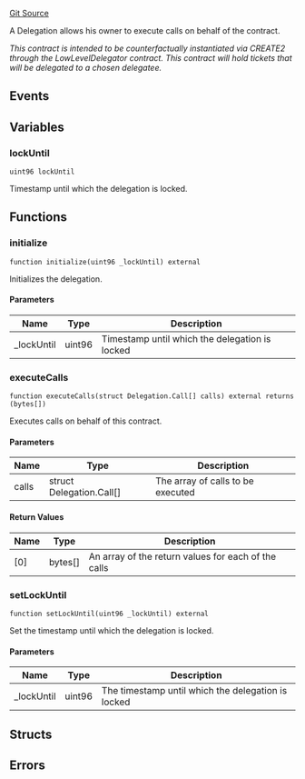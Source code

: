 [Git Source](https://github.com/GenerationSoftware/pt-v5-twab-delegator/blob/1e3f84133b9398e6986915c4d5841523e1b7b790/src/Delegation.sol)



A Delegation allows his owner to execute calls on behalf of the contract.

_This contract is intended to be counterfactually instantiated via CREATE2 through the LowLevelDelegator contract.
This contract will hold tickets that will be delegated to a chosen delegatee._

## Events

## Variables

### lockUntil

```solidity
uint96 lockUntil
```

Timestamp until which the delegation is locked.

## Functions

### initialize

```solidity
function initialize(uint96 _lockUntil) external
```

Initializes the delegation.

#### Parameters

| Name | Type | Description |
| ---- | ---- | ----------- |
| _lockUntil | uint96 | Timestamp until which the delegation is locked |

### executeCalls

```solidity
function executeCalls(struct Delegation.Call[] calls) external returns (bytes[])
```

Executes calls on behalf of this contract.

#### Parameters

| Name | Type | Description |
| ---- | ---- | ----------- |
| calls | struct Delegation.Call[] | The array of calls to be executed |

#### Return Values

| Name | Type | Description |
| ---- | ---- | ----------- |
| [0] | bytes[] | An array of the return values for each of the calls |
### setLockUntil

```solidity
function setLockUntil(uint96 _lockUntil) external
```

Set the timestamp until which the delegation is locked.

#### Parameters

| Name | Type | Description |
| ---- | ---- | ----------- |
| _lockUntil | uint96 | The timestamp until which the delegation is locked |

## Structs

## Errors


